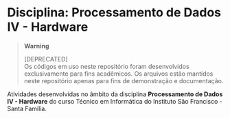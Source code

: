 # Disciplina: Processamento de Dados IV - Hardware

> **Warning**
> 
> [DEPRECATED]  
> Os códigos em uso neste repositório foram desenvolvidos exclusivamente para fins acadêmicos. Os arquivos estão mantidos neste repositório apenas para fins de demonstração e documentação. 

Atividades desenvolvidas no âmbito da disciplina **Processamento de Dados IV - Hardware** do curso Técnico em Informática do Instituto São Francisco - Santa Família.
